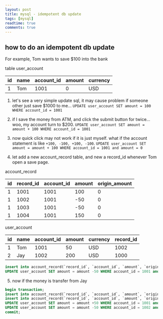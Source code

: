 ```yaml
---
layout: post
title: mysql - idempotent db update 
tags: [mysql]
readtime: true
comments: true
---
```


## how to do an idempotent db update
For example, Tom wants to save $100 into the bank

table user_account 

| id | name      | account_id     | amount | currency | 
|----|---------- |----------------|--------|----------|
| 1  | Tom       | 1001           | 0      | USD      |

1. let's see a very simple update sql, it may cause problem if someone other just save $1000 to me...
`UPDATE user_account SET amount = 100 WHERE account_id = 1001`

2. if I save the money from ATM, and click the submit button for twice... woo, my account turn to $200.
`UPDATE user_account SET amount = amount + 100 WHERE account_id = 1001`

3. now quick click may not work if it is just myself. what if the account statement is like `+100, -100, +100, -100`. 
`UPDATE user_account SET amount = amount + 100 WHERE account_id = 1001 and amount = 0`

4. let add a new account_record table, and new a record_id whenever Tom open a save page.

account_record

| id | record_id | account_id     | amount | origin_amount| 
|----|---------- |----------------|--------|--------------|
| 1  | 1001      | 1001           | 100    | 0            |
| 1  | 1002      | 1001           | -50    | 0            |
| 1  | 1003      | 1001           | -50    | 0            |
| 1  | 1004      | 1001           | 150    | 0            |

user_account

| id | name      | account_id     | amount | currency | record_id | 
|----|---------- |----------------|--------|----------|-----------|
| 1  | Tom       | 1001           | 50     | USD      | 1002      |
| 2  | Jay       | 1002           | 200      | USD      | 1000      |

```sql
insert into account_record(`record_id`, `account_id`, `amount`, `origin_amount`) VALUES (1003, 1001, -50, 50)
UPDATE user_account SET amount = amount -50 WHERE account_id = 1001 and amount = 50 and record_id = 1002
```

5. now if the money is transfer from Jay
```sql
begin transaction; 
insert into account_record(`record_id`, `account_id`, `amount`, `origin_amount`) VALUES (1004, 1002, -50, 200);
insert into account_record(`record_id`, `account_id`, `amount`, `origin_amount`) VALUES (1005, 1001, 50, 50);
UPDATE user_account SET amount = amount +50 WHERE account_id = 1001 and amount = 50 and record_id = 1002;
UPDATE user_account SET amount = amount -50 WHERE account_id = 1002 and amount = 200 and record_id = 1000;
commit;
```
